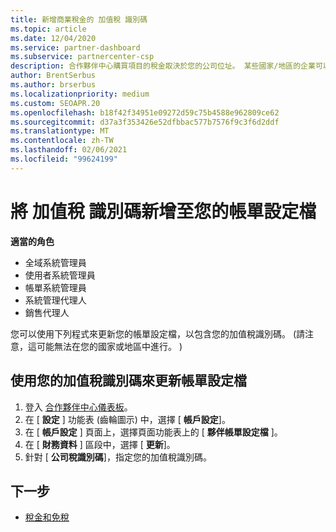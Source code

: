 ```yaml
---
title: 新增商業稅金的 加值稅 識別碼
ms.topic: article
ms.date: 12/04/2020
ms.service: partner-dashboard
ms.subservice: partnercenter-csp
description: 合作夥伴中心購買項目的稅金取決於您的公司位址。 某些國家/地區的企業可以提供他們的加值稅 (VAT) 編號或當地的對等項目。
author: BrentSerbus
ms.author: brserbus
ms.localizationpriority: medium
ms.custom: SEOAPR.20
ms.openlocfilehash: b18f42f34951e09272d59c75b4588e962809ce62
ms.sourcegitcommit: d37a3f353426e52dfbbac577b7576f9c3f6d2ddf
ms.translationtype: MT
ms.contentlocale: zh-TW
ms.lasthandoff: 02/06/2021
ms.locfileid: "99624199"
---
```

# <a name="add-a-vat-id-to-your-billing-profile"></a>將 加值稅 識別碼新增至您的帳單設定檔

**適當的角色**

- 全域系統管理員
- 使用者系統管理員
- 帳單系統管理員
- 系統管理代理人
- 銷售代理人

您可以使用下列程式來更新您的帳單設定檔，以包含您的加值稅識別碼。  (請注意，這可能無法在您的國家或地區中進行。 ) 

## <a name="update-your-billing-profile-with-your-vat-id"></a>使用您的加值稅識別碼來更新帳單設定檔

1. 登入 [合作夥伴中心儀表板](https://partner.microsoft.com/dashboard/)。
2. 在 [ **設定** ] 功能表 (齒輪圖示) 中，選擇 [ **帳戶設定**]。
3. 在 [ **帳戶設定** ] 頁面上，選擇頁面功能表上的 [ **夥伴帳單設定檔** ]。
4. 在 [ **財務資料** ] 區段中，選擇 [ **更新**]。
5. 針對 [ **公司稅識別碼**]，指定您的加值稅識別碼。

## <a name="next-steps"></a>下一步

- [稅金和免稅](tax-and-tax-exemptions.md)
